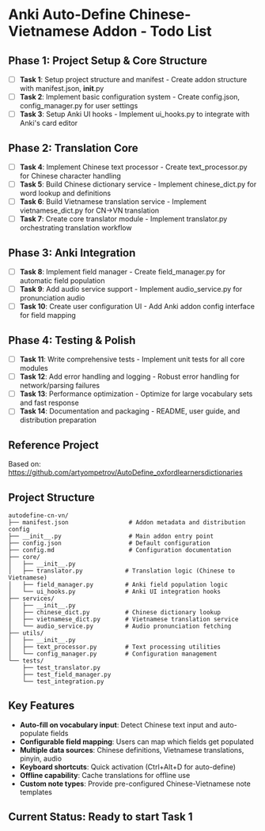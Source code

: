 # Anki Auto-Define Chinese-Vietnamese Addon - Todo List

## Phase 1: Project Setup & Core Structure
- [ ] **Task 1**: Setup project structure and manifest - Create addon structure with manifest.json, __init__.py
- [ ] **Task 2**: Implement basic configuration system - Create config.json, config_manager.py for user settings
- [ ] **Task 3**: Setup Anki UI hooks - Implement ui_hooks.py to integrate with Anki's card editor

## Phase 2: Translation Core
- [ ] **Task 4**: Implement Chinese text processor - Create text_processor.py for Chinese character handling
- [ ] **Task 5**: Build Chinese dictionary service - Implement chinese_dict.py for word lookup and definitions
- [ ] **Task 6**: Build Vietnamese translation service - Implement vietnamese_dict.py for CN→VN translation
- [ ] **Task 7**: Create core translator module - Implement translator.py orchestrating translation workflow

## Phase 3: Anki Integration
- [ ] **Task 8**: Implement field manager - Create field_manager.py for automatic field population
- [ ] **Task 9**: Add audio service support - Implement audio_service.py for pronunciation audio
- [ ] **Task 10**: Create user configuration UI - Add Anki addon config interface for field mapping

## Phase 4: Testing & Polish
- [ ] **Task 11**: Write comprehensive tests - Implement unit tests for all core modules
- [ ] **Task 12**: Add error handling and logging - Robust error handling for network/parsing failures
- [ ] **Task 13**: Performance optimization - Optimize for large vocabulary sets and fast response
- [ ] **Task 14**: Documentation and packaging - README, user guide, and distribution preparation

## Reference Project
Based on: https://github.com/artyompetrov/AutoDefine_oxfordlearnersdictionaries

## Project Structure
```
autodefine-cn-vn/
├── manifest.json                 # Addon metadata and distribution config
├── __init__.py                   # Main addon entry point
├── config.json                   # Default configuration
├── config.md                     # Configuration documentation
├── core/
│   ├── __init__.py
│   ├── translator.py            # Translation logic (Chinese to Vietnamese)
│   ├── field_manager.py         # Anki field population logic
│   └── ui_hooks.py              # Anki UI integration hooks
├── services/
│   ├── __init__.py
│   ├── chinese_dict.py          # Chinese dictionary lookup
│   ├── vietnamese_dict.py       # Vietnamese translation service
│   └── audio_service.py         # Audio pronunciation fetching
├── utils/
│   ├── __init__.py
│   ├── text_processor.py        # Text processing utilities
│   └── config_manager.py        # Configuration management
└── tests/
    ├── test_translator.py
    ├── test_field_manager.py
    └── test_integration.py
```

## Key Features
- **Auto-fill on vocabulary input**: Detect Chinese text input and auto-populate fields
- **Configurable field mapping**: Users can map which fields get populated
- **Multiple data sources**: Chinese definitions, Vietnamese translations, pinyin, audio
- **Keyboard shortcuts**: Quick activation (Ctrl+Alt+D for auto-define)
- **Offline capability**: Cache translations for offline use
- **Custom note types**: Provide pre-configured Chinese-Vietnamese note templates

## Current Status: Ready to start Task 1